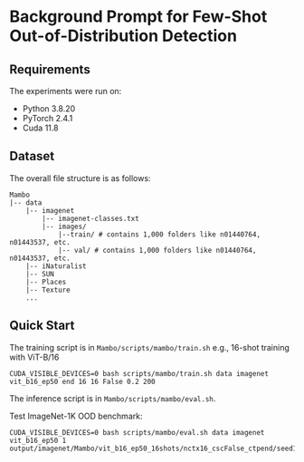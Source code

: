 # Background Prompt for Few-Shot Out-of-Distribution Detection
## Requirements
The experiments were run on:
- Python 3.8.20 
- PyTorch 2.4.1
- Cuda 11.8
## Dataset
The overall file structure is as follows:
```
Mambo
|-- data
    |-- imagenet
        |-- imagenet-classes.txt
        |-- images/
            |--train/ # contains 1,000 folders like n01440764, n01443537, etc.
            |-- val/ # contains 1,000 folders like n01440764, n01443537, etc.
    |-- iNaturalist
    |-- SUN
    |-- Places
    |-- Texture
    ...
```
## Quick Start
The training script is in `Mambo/scripts/mambo/train.sh`
e.g., 16-shot training with ViT-B/16
```train
CUDA_VISIBLE_DEVICES=0 bash scripts/mambo/train.sh data imagenet vit_b16_ep50 end 16 16 False 0.2 200
```

The inference script is in `Mambo/scripts/mambo/eval.sh`.

Test ImageNet-1K OOD benchmark:
```eval
CUDA_VISIBLE_DEVICES=0 bash scripts/mambo/eval.sh data imagenet vit_b16_ep50 1 output/imagenet/Mambo/vit_b16_ep50_16shots/nctx16_cscFalse_ctpend/seed1
